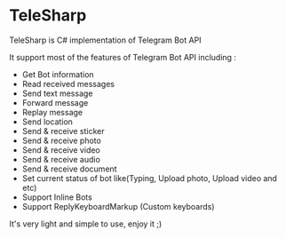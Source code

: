 # TeleSharp

TeleSharp is C# implementation of Telegram Bot API

It support most of the features of Telegram Bot API including :

- Get Bot information
- Read received messages
- Send text message
- Forward message
- Replay message
- Send location
- Send & receive sticker
- Send & receive photo
- Send & receive video
- Send & receive audio
- Send & receive document
- Set current status of bot like(Typing, Upload photo, Upload video and etc)
- Support Inline Bots
- Support ReplyKeyboardMarkup (Custom keyboards)

It's very light and simple to use, enjoy it ;)
